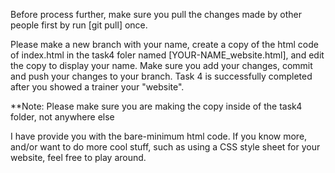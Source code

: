 Before process further, make sure you pull the changes made by other people first by run [git pull] once.

Please make a new branch with your name, create a copy of the html code of 
index.html in the task4 foler named [YOUR-NAME_website.html], and edit the copy to display your name. Make sure you add your changes, commit and push your changes to your branch. Task 4 is successfully completed after you showed a trainer your "website".

**Note: Please make sure you are making the copy inside of the task4 folder, not anywhere else

I have provide you with the bare-minimum html code. If you know more, and/or want to do more cool stuff, such as using a CSS style sheet for your website, feel free to play around. 